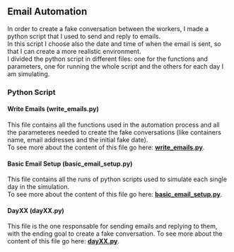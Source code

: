 ## Email Automation
In order to create a fake conversation between the workers, I made a python script that I used to send and reply to emails. \
In this script I choose also the date and time of when the email is sent, so that I can create a more realistic environment.\
I divided the python script in different files: one for the functions and parameters, one for running the whole script and the others for each day I am simulating.

### Python Script
#### Write Emails (write_emails.py)
This file contains all the functions used in the automation process and all the parameteres needed to create the fake conversations (like containers name, email addresses and the initial fake date).\
To see more about the content of this file go here: **[write_emails.py](email_automation/write_emails.md)**.

#### Basic Email Setup (basic_email_setup.py)
This file contains all the runs of python scripts used to simulate each single day in the simulation.\
To see more about the content of this file go here: **[basic_email_setup.py](email_automation/basic_email_setup.md)**.

#### DayXX (dayXX.py)
This file is the one responsable for sending emails and replying to them, with the ending goal to create a fake conversation.
To see more about the content of this file go here: **[dayXX.py](email_automation/dayXX.md)**.
